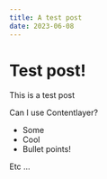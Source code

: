```yaml
---
title: A test post
date: 2023-06-08
---
```


# Test post!

This is a test post

Can I use Contentlayer?

- Some 
- Cool 
- Bullet points!

Etc ...